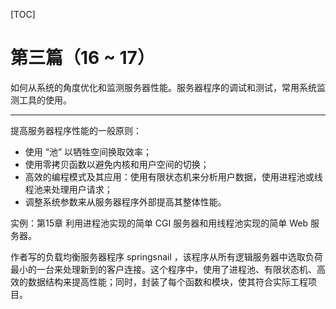 [TOC]

# 第三篇（16 ~ 17）

如何从系统的角度优化和监测服务器性能。服务器程序的调试和测试，常用系统监测工具的使用。





























---

提高服务器程序性能的一般原则：

- 使用 “池” 以牺牲空间换取效率；
- 使用零拷贝函数以避免内核和用户空间的切换；
- 高效的编程模式及其应用：使用有限状态机来分析用户数据，使用进程池或线程池来处理用户请求；
- 调整系统参数来从服务器程序外部提高其整体性能。

实例：第15章 利用进程池实现的简单 CGI 服务器和用线程池实现的简单 Web 服务器。

作者写的负载均衡服务器程序 springsnail ，该程序从所有逻辑服务器中选取负荷最小的一台来处理新到的客户连接。这个程序中，使用了进程池、有限状态机、高效的数据结构来提高性能；同时，封装了每个函数和模块，使其符合实际工程项目。

